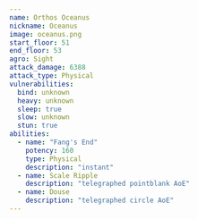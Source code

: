 ```yaml
---
name: Orthos Oceanus
nickname: Oceanus
image: oceanus.png
start_floor: 51
end_floor: 53
agro: Sight
attack_damage: 6388
attack_type: Physical
vulnerabilities:
  bind: unknown
  heavy: unknown
  sleep: true
  slow: unknown
  stun: true
abilities:
  - name: "Fang's End"
    potency: 160
    type: Physical
    description: "instant"
  - name: Scale Ripple
    description: "telegraphed pointblank AoE"
  - name: Douse
    description: "telegraphed circle AoE"
---
```

